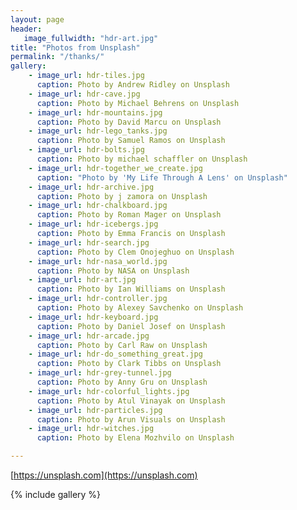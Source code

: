 ```yaml
---
layout: page
header:
   image_fullwidth: "hdr-art.jpg"
title: "Photos from Unsplash"
permalink: "/thanks/"
gallery:
    - image_url: hdr-tiles.jpg
      caption: Photo by Andrew Ridley on Unsplash
    - image_url: hdr-cave.jpg
      caption: Photo by Michael Behrens on Unsplash
    - image_url: hdr-mountains.jpg
      caption: Photo by David Marcu on Unsplash
    - image_url: hdr-lego_tanks.jpg
      caption: Photo by Samuel Ramos on Unsplash
    - image_url: hdr-bolts.jpg
      caption: Photo by michael schaffler on Unsplash
    - image_url: hdr-together_we_create.jpg
      caption: "Photo by 'My Life Through A Lens' on Unsplash"
    - image_url: hdr-archive.jpg
      caption: Photo by j zamora on Unsplash
    - image_url: hdr-chalkboard.jpg
      caption: Photo by Roman Mager on Unsplash
    - image_url: hdr-icebergs.jpg
      caption: Photo by Emma Francis on Unsplash
    - image_url: hdr-search.jpg
      caption: Photo by Clem Onojeghuo on Unsplash
    - image_url: hdr-nasa_world.jpg
      caption: Photo by NASA on Unsplash
    - image_url: hdr-art.jpg
      caption: Photo by Ian Williams on Unsplash
    - image_url: hdr-controller.jpg
      caption: Photo by Alexey Savchenko on Unsplash
    - image_url: hdr-keyboard.jpg
      caption: Photo by Daniel Josef on Unsplash
    - image_url: hdr-arcade.jpg
      caption: Photo by Carl Raw on Unsplash
    - image_url: hdr-do_something_great.jpg
      caption: Photo by Clark Tibbs on Unsplash
    - image_url: hdr-grey-tunnel.jpg
      caption: Photo by Anny Gru on Unsplash
    - image_url: hdr-colorful_lights.jpg
      caption: Photo by Atul Vinayak on Unsplash
    - image_url: hdr-particles.jpg
      caption: Photo by Arun Visuals on Unsplash
    - image_url: hdr-witches.jpg
      caption: Photo by Elena Mozhvilo on Unsplash

---
```


[https://unsplash.com](https://unsplash.com)

{% include gallery %}
